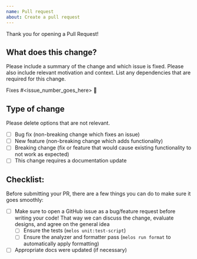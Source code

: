 ```yaml
---
name: Pull request
about: Create a pull request
---
```

Thank you for opening a Pull Request!

## What does this change?

Please include a summary of the change and which issue is fixed. Please also include relevant motivation and context. List any dependencies that are required for this change.

Fixes #<issue_number_goes_here> 🎯

## Type of change

Please delete options that are not relevant.

- [ ] Bug fix (non-breaking change which fixes an issue)
- [ ] New feature (non-breaking change which adds functionality)
- [ ] Breaking change (fix or feature that would cause existing functionality to not work as expected)
- [ ] This change requires a documentation update

## Checklist:

Before submitting your PR, there are a few things you can do to make sure it goes smoothly:
- [ ] Make sure to open a GitHub issue as a bug/feature request before writing your code! That way we can discuss the change, evaluate designs, and agree on the general idea
  - [ ] Ensure the tests (`melos unit:test-script`)
  - [ ] Ensure the analyzer and formatter pass (`melos run format` to automatically apply formatting)
- [ ] Appropriate docs were updated (if necessary)
